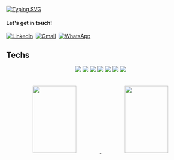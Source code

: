 [![Typing SVG](https://readme-typing-svg.herokuapp.com/?color=00bfbf&size=35&center=true&vCenter=true&width=1000&lines=HELLO,+MY+NAME+is+Matheus+Freire+Bezerra;I'm+19+years+old;I+am+from+Recife,+PE;Be+Welcome!+:%29)](https://git.io/typing-svg)

#### Let's get in touch!
[![Linkedin](https://img.shields.io/badge/LinkedIn-0077B5?style=for-the-badge&logo=linkedin&logoColor=white)](https://www.linkedin.com/in/matheus-bezerra-435a30234/)&nbsp;
[![Gmail](https://img.shields.io/badge/Gmail-FFFFFF.svg?&style=for-the-badge&logo=gmail&logoColor=23DC322F)](mailto:matheusbezerra.office@gmail.com)&nbsp;
[![WhatsApp](https://img.shields.io/badge/WhatsApp-25D366?style=for-the-badge&logo=whatsapp&logoColor=white)](https://wa.me/5581998681689)
## Techs

<center>

<div text-align="justify">

<img src="https://img.shields.io/badge/Python-20232A?style=for-the-badge&logo=Python&logoColor=61DAFB" />

<img src="https://img.shields.io/badge/Js-20232A?style=for-the-badge&logo=Javascript&logoColor=61DAFB" />
   

<img src="https://img.shields.io/badge/html5-20232A?style=for-the-badge&logo=html5&logoColor=61DAFB" />
<img src="https://img.shields.io/badge/css3-20232A?style=for-the-badge&logo=css3&logoColor=61DAFB" />

<img src="https://img.shields.io/badge/Figma-20232A?style=for-the-badge&logo=Figma&logoColor=61DAFB" />    

<img src="https://img.shields.io/badge/MySql-20232A?style=for-the-badge&logo=mysql&logoColor=61DAFB" />  
  
<img src="https://img.shields.io/badge/Git-20232A?style=for-the-badge&logo=git&logoColor=61DAFB"/> 

</div>
  
</center>

<br>
<br>

<div align="center">
<a href="https://github.com/matheusbezerraa">
  <img width="48%" height="180em" src="https://github-readme-stats.vercel.app/api?username=matheusbezerraa&show_icons=true&theme=dracula&count_private=true"/>
  <img width="48%" height="180em" src="https://github-readme-stats.vercel.app/api/top-langs/?username=matheusbezerraa&layout=compact&langs_count=7&theme=dracula"/> 
</div>
